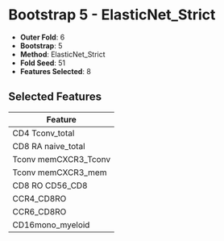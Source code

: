 # Bootstrap 5 - ElasticNet_Strict

- **Outer Fold**: 6
- **Bootstrap**: 5
- **Method**: ElasticNet_Strict
- **Fold Seed**: 51
- **Features Selected**: 8

## Selected Features

| Feature |
|---------|
| CD4 Tconv_total |
| CD8 RA naive_total |
| Tconv memCXCR3_Tconv |
| Tconv memCXCR3_mem |
| CD8 RO CD56_CD8 |
| CCR4_CD8RO |
| CCR6_CD8RO |
| CD16mono_myeloid |
